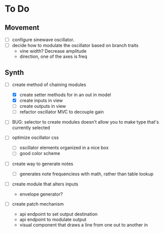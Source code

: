# To Do

## Movement

- [ ] configure sinewave oscillator.
- [ ] decide how to modulate the oscillator based on branch traits
  - vine width? Decrease amplitude
  - direction, one of the axes is freq

## Synth

- [ ] create method of chaining modules
  - [x] create setter methods for in an out in model
  - [x] create inputs in view
  - [ ] create outputs in view
  - [ ] refactor oscillator MVC to decouple gain

- [ ] BUG: selector to create modules doesn't allow you to make type that's currently selected


- [ ] optimize oscillator css
  - [ ] oscillator elements organized in a nice box
  - [ ] good color scheme

- [ ] create way to generate notes
  - [ ] generates note frequenciess with math, rather than table lookup

- [ ] create module that alters inputs
  - envelope generator?


- [ ] create patch mechanism
  - api endpoint to set output destination
  - api endpoint to modulate output
  - visual component that draws a line from one out to another in

